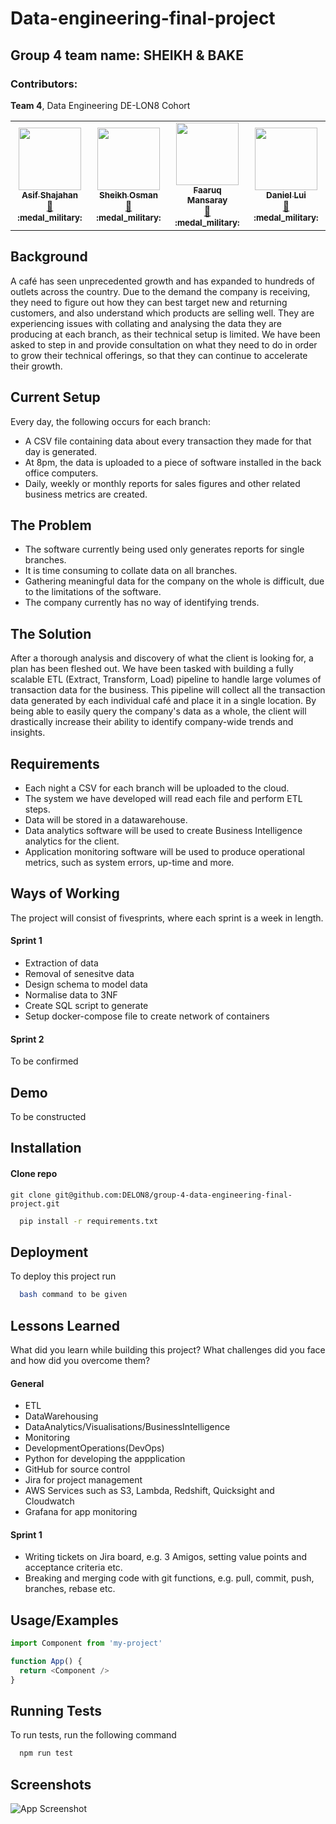 # Data-engineering-final-project
## Group 4 team name: SHEIKH & BAKE

### Contributors:
**Team 4**, Data Engineering DE-LON8 Cohort
<!-- ALL-CONTRIBUTORS-LIST:START - Do not remove or modify this section -->
<!-- prettier-ignore-start -->
<!-- markdownlint-disable -->
<table>
  <tr>
    <td align="center"><a href="https://www.linkedin.com/in/asif-shaj/"><img src="https://media.licdn.com/dms/image/C4D03AQHfHgSaJiCrDw/profile-displayphoto-shrink_800_800/0/1565716570776?e=1679529600&v=beta&t=xLJDktoglKlkgupyGea6g5zs8iuWahOU-gratHZ2oZo" width="100px;" alt=""/><br /><sub><b>Asif Shajahan</b></sub></a><br /><a href="https://github.com/asifshaj98" title="Documentation">📖</a> <sub><b>:medal_military:</b></sub></a></td>
    <td align="center"><a href="https://www.linkedin.com/in/sheikh-osman-a15a29260/"><img src="https://avatars.githubusercontent.com/u/115299269?v=4" width="100px;" alt=""/><br /><sub><b>Sheikh Osman</b></sub></a><br /><a href="https://github.com/IceWindFour" title="Documentation">📖</a> <sub><b>:medal_military:</b></sub></a></td>
     <td align="center"><a href="https://www.linkedin.com/in/faaruq-mansaray-4bb07b240/"><img src="https://media.licdn.com/dms/image/D4E03AQHZnxzf7clpEg/profile-displayphoto-shrink_800_800/0/1673812589476?e=1679529600&v=beta&t=-QyywKg9hLL6d__H1VMLET0nXHiMNx3p_SF18awlx9I" width="100px;" alt=""/><br /><sub><b>Faaruq Mansaray</b></sub></a><br /><a href="https://github.com/OmgFaaruq" title="Documentation">📖</a> <sub><b>:medal_military:</b></sub></a></td>
     <td align="center"><a href="https://www.linkedin.com/in/daniel-lui-uk/"><img src="https://media.licdn.com/dms/image/C5603AQH3tyNuCiOJwA/profile-displayphoto-shrink_800_800/0/1629199050430?e=1679529600&v=beta&t=tKLZgEsr8iXshu6D9SVmD17t65qXrc9eCaUEIT-M63E" width="100px;" alt=""/><br /><sub><b>Daniel Lui</b></sub></a><br /><a href="https://github.com/danielluimkuk" title="Documentation">📖</a> <sub><b>:medal_military:</b></sub></a></td>
  </tr>
</table>


## Background

A café has seen unprecedented growth and has expanded to hundreds of outlets across the country.
Due to the demand the company is receiving, they need to figure out how they can best target new and returning customers, and also understand which products are selling well.
They are experiencing issues with collating and analysing the data they are producing at each branch, as their technical setup is limited.
We have been asked to step in and provide consultation on what they need to do in order to grow their technical offerings, so that they can continue to accelerate their growth.
## Current Setup
Every day, the following occurs for each branch:
-  A CSV file containing data about every transaction they made for that day is generated.
- At 8pm, the data is uploaded to a piece of software installed in the back office computers.
- Daily, weekly or monthly reports for sales figures and other related business metrics are created.
## The Problem
- The software currently being used only generates reports for single branches.
- It is time consuming to collate data on all branches.
- Gathering meaningful data for the company on the whole is difficult, due to the limitations of the software.
- The company currently has no way of identifying trends.
## The Solution
After a thorough analysis and discovery of what the client is looking for, a plan has been fleshed out. We have been tasked with building a fully scalable ETL (Extract, Transform, Load) pipeline to handle large volumes of transaction data for the business. This pipeline will collect all the transaction data generated by each individual café and place it in a single location. By being able to easily query the company's data as a whole, the client will drastically increase their ability to identify company-wide trends and insights.
## Requirements
- Each night a CSV for each branch will be uploaded to the cloud.
- The system we have developed will read each file and perform ETL steps.
- Data will be stored in a datawarehouse.
- Data analytics software will be used to create Business Intelligence analytics for the client.
- Application monitoring software will be used to produce operational metrics, such as system errors, up-time and more.
## Ways of Working

The project will consist of fivesprints, where each sprint is a week in length.

#### Sprint 1
- Extraction of data
- Removal of senesitve data
- Design schema to model data
- Normalise data to 3NF
- Create SQL script to generate
- Setup docker-compose file to create network of containers

#### Sprint 2
To be confirmed
## Demo

To be constructed


## Installation

#### Clone repo
```
git clone git@github.com:DELON8/group-4-data-engineering-final-project.git
```
```bash
  pip install -r requirements.txt 
```
    
## Deployment

To deploy this project run

```bash
  bash command to be given
```


## Lessons Learned

What did you learn while building this project? What challenges did you face and how did you overcome them?

#### General
- ETL
- DataWarehousing
- DataAnalytics/Visualisations/BusinessIntelligence
- Monitoring
- DevelopmentOperations(DevOps)
- Python for developing the appplication
- GitHub for source control
- Jira for project management
- AWS Services such as S3, Lambda, Redshift, Quicksight and Cloudwatch
- Grafana for app monitoring
#### Sprint 1 
- Writing tickets on Jira board, e.g. 3 Amigos, setting value points and acceptance criteria etc.
- Breaking and merging code with git functions, e.g. pull, commit, push, branches, rebase etc.

## Usage/Examples

```javascript
import Component from 'my-project'

function App() {
  return <Component />
}
```


## Running Tests

To run tests, run the following command

```bash
  npm run test
```


## Screenshots

![App Screenshot](https://via.placeholder.com/468x300?text=App+Screenshot+Here)






